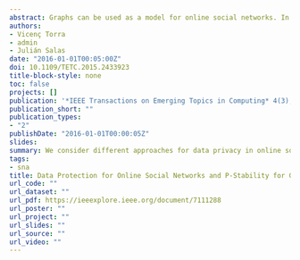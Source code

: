 ```yaml
---
abstract: Graphs can be used as a model for online social networks. In this framework, vertices represent individuals and edges relationships between individuals. In recent years, different approaches have been considered to offer data privacy to online social networks and for developing graph protection. Perturbative approaches are formally defined in terms of perturbation and modification of graphs. In this paper, we discuss the concept of P -stability on graphs and its relation to data privacy. The concept of P -stability is rooted in the number of graphs given a fixed degree sequence. In this paper, we show that for any graph there exists a class of P -stable graphs. This result implies that there is a fully polynomial randomized approximation for graph masking for the graphs in the class. In order to further refine the classification of a given graph, we introduce the concept of natural class of a graph. It is based on a class of scale-free networks.
authors:
- Vicenç Torra
- admin
- Julián Salas
date: "2016-01-01T00:05:00Z"
doi: 10.1109/TETC.2015.2433923
title-block-style: none
toc: false
projects: []
publication: '*IEEE Transactions on Emerging Topics in Computing* 4(3), 374-381'
publication_short: ""
publication_types:
- "2"
publishDate: "2016-01-01T00:00:05Z"
slides: 
summary: We consider different approaches for data privacy in online social networks and for developing graph protection.
tags:
- sna
title: Data Protection for Online Social Networks and P-Stability for Graphs
url_code: ""
url_dataset: ""
url_pdf: https://ieeexplore.ieee.org/document/7111288
url_poster: ""
url_project: ""
url_slides: ""
url_source: ""
url_video: ""
---
```


